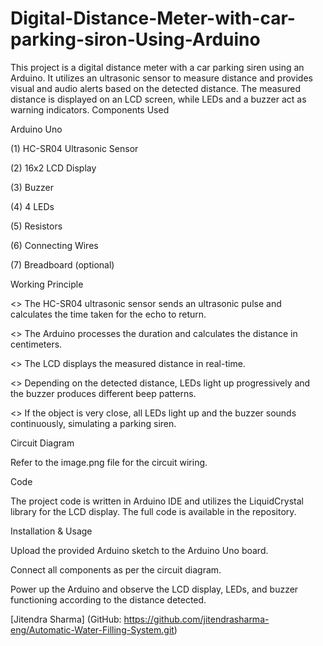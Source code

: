 # Digital-Distance-Meter-with-car-parking-siron-Using-Arduino
This project is a digital distance meter with a car parking siren using an Arduino. It utilizes an ultrasonic sensor to measure distance and provides visual and audio alerts based on the detected distance. The measured distance is displayed on an LCD screen, while LEDs and a buzzer act as warning indicators.
Components Used

Arduino Uno

(1) HC-SR04 Ultrasonic Sensor

(2) 16x2 LCD Display

(3) Buzzer

(4) 4 LEDs

(5) Resistors

(6) Connecting Wires

(7) Breadboard (optional)

Working Principle

<> The HC-SR04 ultrasonic sensor sends an ultrasonic pulse and calculates the time taken for the echo to return.

<> The Arduino processes the duration and calculates the distance in centimeters.

<> The LCD displays the measured distance in real-time.

<> Depending on the detected distance, LEDs light up progressively and the buzzer produces different beep patterns.

<> If the object is very close, all LEDs light up and the buzzer sounds continuously, simulating a parking siren.

Circuit Diagram

Refer to the image.png file for the circuit wiring.

Code

The project code is written in Arduino IDE and utilizes the LiquidCrystal library for the LCD display. The full code is available in the repository.

Installation & Usage

Upload the provided Arduino sketch to the Arduino Uno board.

Connect all components as per the circuit diagram.

Power up the Arduino and observe the LCD display, LEDs, and buzzer functioning according to the distance detected.

[Jitendra Sharma] (GitHub: https://github.com/jitendrasharma-eng/Automatic-Water-Filling-System.git)
